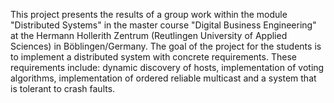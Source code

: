 This project presents the results of a group work within the module "Distributed Systems" 
in the master course "Digital Business Engineering" at the Hermann Hollerith Zentrum 
(Reutlingen  University  of  Applied  Sciences)  in  Böblingen/Germany.  The  goal  of  the 
project for the students is to implement a distributed system with concrete requirements. 
These  requirements  include:  dynamic  discovery  of  hosts,  implementation  of  voting 
algorithms, implementation of ordered reliable multicast and a system that is tolerant to 
crash faults.
